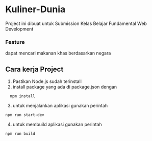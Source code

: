 # Kuliner-Dunia
Project ini dibuat untuk Submission Kelas Belajar Fundamental Web Development

### Feature
dapat mencari makanan khas berdasarkan negara

## Cara kerja Project
1. Pastikan Node.js sudah terinstall
2. install package yang ada di package.json dengan
```
  npm install
```
3. untuk menjalankan aplikasi gunakan perintah
```
npm run start-dev
```
4. untuk membuild aplikasi gunakan perintah 
```
npm run build
```
